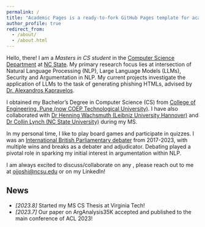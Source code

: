 ```yaml
---
permalink: /
title: "Academic Pages is a ready-to-fork GitHub Pages template for academic personal websites"
author_profile: true
redirect_from: 
  - /about/
  - /about.html
---
```

Hello, there! I am a *Masters in CS student* in the [Computer Science Department](https://www.csc.ncsu.edu/) at [NC State](https://www.ncsu.edu/). My primary research focus lies at intersection of Natural Language Processing (NLP), Large Language Models (LLMs), Security and Argumentation in NLP. My current projects investigate the application of LLMs to the task of generating phishing HTMLs, advised by [Dr. Alexandros Kapravelos](https://kapravelos.com/). 

I obtained my Bachelor’s Degree in Computer Science (CS) from [College of Engineering, Pune (now COEP Technological University)](https://www.coeptech.ac.in/). I have also collaborated with [Dr Henning Wachsmuth (Leibniz University Hannover)](https://www.ai.uni-hannover.de/en/institute/staff/henning-wachsmuth) and [Dr Collin Lynch (NC State University)](https://research.csc.ncsu.edu/arglab/people/cflynch.html) during my MS. 

In my personal time, I like to play board games and participate in quizzes. I was an [International British Parliamentary debater](/files/debate_resume.pdf) from 2017-2023, with multiple wins and breaks as a debater and adjudicator. Debating played a pivotal role in sparking my initial interest in argumentation within NLP. 

I am always excited to discuss/collaborate on any , please reach out to me at ojjoshi@ncsu.edu or on my LinkedIn!


## News
* *[2023.8]* Started my MS CS Thesis at Virginia Tech!  
* *[2023.7]* Our paper on ArgAnalysis35K accepted and published to the main conference of ACL 2023!